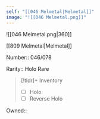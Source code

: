 ```yaml
---
self: "[[046 Melmetal|Melmetal]]"
image: "![[046 Melmetal.png]]"
---
```


![[046 Melmetal.png|360]]

[[809 Melmetal|Melmetal]]

Number:: 046/078

Rarity:: Holo Rare

> [!tldr]+ Inventory
> - [ ] Holo
> - [ ] Reverse Holo

Owned:: 

